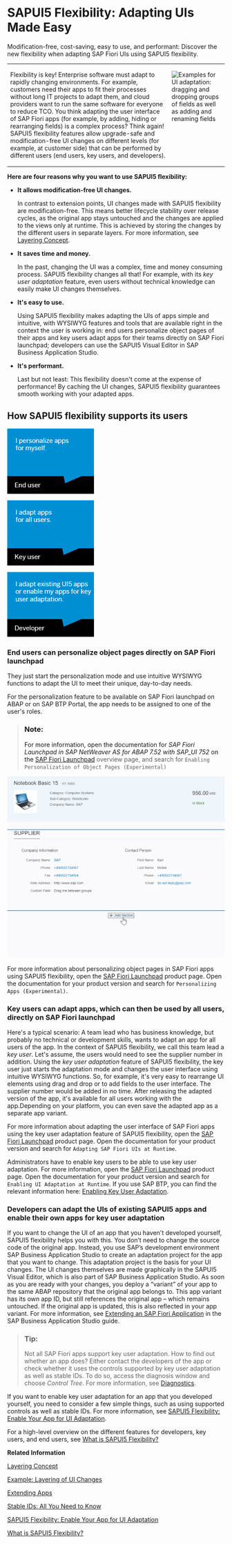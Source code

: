 <!-- loioa8e55aa2f8bc4127923b20685a6d1621 -->

# SAPUI5 Flexibility: Adapting UIs Made Easy

Modification-free, cost-saving, easy to use, and performant: Discover the new flexibility when adapting SAP Fiori UIs using SAPUI5 flexibility.


<table>
<tr>
<td valign="top">

Flexibility is key! Enterprise software must adapt to rapidly changing environments. For example, customers need their apps to fit their processes without long IT projects to adapt them, and cloud providers want to run the same software for everyone to reduce TCO. You think adapting the user interface of SAP Fiori apps \(for example, by adding, hiding or rearranging fields\) is a complex process? Think again! SAPUI5 flexibility features allow upgrade-safe and modification-free UI changes on different levels \(for example, at customer side\) that can be performed by different users \(end users, key users, and developers\).



</td>
<td valign="top">

![Examples for UI adaptation: dragging and dropping groups of fields as well as adding and renaming fields](images/SAPUI5_Flexibility_Services_-_RTA_3e54c0d.gif)



</td>
</tr>
</table>

**Here are four reasons why you want to use SAPUI5 flexibility:**

-   **It allows modification-free UI changes.**

    In contrast to extension points, UI changes made with SAPUI5 flexibility are modification-free. This means better lifecycle stability over release cycles, as the original app stays untouched and the changes are applied to the views only at runtime. This is achieved by storing the changes by the different users in separate layers. For more information, see [Layering Concept](layering-concept-9e63057.md).

-   **It saves time and money.**

    In the past, changing the UI was a complex, time and money consuming process. SAPUI5 flexibility changes all that! For example, with its *key user adaptation* feature, even users without technical knowledge can easily make UI changes themselves.

-   **It's easy to use.**

    Using SAPUI5 flexibility makes adapting the UIs of apps simple and intuitive, with WYSIWYG features and tools that are available right in the context the user is working in: end users personalize object pages of their apps and key users adapt apps for their teams directly on SAP Fiori launchpad; developers can use the SAPUI5 Visual Editor in SAP Business Application Studio.

-   **It's performant.**

    Last but not least: This flexibility doesn't come at the expense of performance! By caching the UI changes, SAPUI5 flexibility guarantees smooth working with your adapted apps.




<a name="loioa8e55aa2f8bc4127923b20685a6d1621__section_dsg_bx1_p1b"/>

## How SAPUI5 flexibility supports its users

![](images/SAPUI5_Flexibility_Services_-_Users_49cad3d.png)



### End users can personalize object pages directly on SAP Fiori launchpad

They just start the personalization mode and use intuitive WYSIWYG functions to adapt the UI to meet their unique, day-to-day needs.

For the personalization feature to be available on SAP Fiori launchpad on ABAP or on SAP BTP Portal, the app needs to be assigned to one of the user's roles.

> ### Note:  
> For more information, open the documentation for *SAP Fiori Launchpad in SAP NetWeaver AS for ABAP 7.52 with SAP\_UI 752* on the [SAP Fiori Launchpad](https://help.sap.com/viewer/product/SAP_FIORI_LAUNCHPAD/EXTERNAL/en-US) overview page, and search for `Enabling Personalization of Object Pages (Experimental)`

![Example of adding a section](images/UI5_Flex_-_Personalization_2ad8264.gif)

For more information about personalizing object pages in SAP Fiori apps using SAPUI5 flexibility, open the [SAP Fiori Launchpad](https://help.sap.com/viewer/product/SAP_FIORI_LAUNCHPAD/EXTERNAL/en-US) product page. Open the documentation for your product version and search for `Personalizing Apps (Experimental)`.



### Key users can adapt apps, which can then be used by all users, directly on SAP Fiori launchpad

Here's a typical scenario: A team lead who has business knowledge, but probably no technical or development skills, wants to adapt an app for all users of the app. In the context of SAPUI5 flexibility, we call this team lead a *key user*. Let's assume, the users would need to see the supplier number in addition. Using the *key user adaptation* feature of SAPUI5 flexibility, the key user just starts the adaptation mode and changes the user interface using intuitive WYSIWYG functions. So, for example, it's very easy to rearrange UI elements using drag and drop or to add fields to the user interface. The supplier number would be added in no time. After releasing the adapted version of the app, it's available for all users working with the app.Depending on your platform, you can even save the adapted app as a separate app variant.

For more information about adapting the user interface of SAP Fiori apps using the key user adaptation feature of SAPUI5 flexibility, open the [SAP Fiori Launchpad](https://help.sap.com/viewer/product/SAP_FIORI_LAUNCHPAD/EXTERNAL/en-US) product page. Open the documentation for your product version and search for `Adapting SAP Fiori UIs at Runtime`.

Administrators have to enable key users to be able to use key user adaptation. For more information, open the [SAP Fiori Launchpad](https://help.sap.com/viewer/product/SAP_FIORI_LAUNCHPAD/EXTERNAL/en-US) product page. Open the documentation for your product version and search for `Enabling UI Adaptation at Runtime`. If you use SAP BTP, you can find the relevant information here: [Enabling Key User Adaptation](https://help.sap.com/viewer/8422cb487c2146999a2a7dab9cc85cf7/Cloud/en-US/f7f671f6c26348d7a662c2c3d120202d.html).



### Developers can adapt the UIs of existing SAPUI5 apps and enable their own apps for key user adaptation

If you want to change the UI of an app that you haven't developed yourself, SAPUI5 flexibility helps you with this. You don’t need to change the source code of the original app. Instead, you use SAP’s development environment SAP Business Application Studio to create an adaptation project for the app that you want to change. This adaptation project is the basis for your UI changes. The UI changes themselves are made graphically in the SAPUI5 Visual Editor, which is also part of SAP Business Application Studio. As soon as you are ready with your changes, you deploy a “variant” of your app to the same ABAP repository that the original app belongs to. This app variant has its own app ID, but still references the original app – which remains untouched. If the original app is updated, this is also reflected in your app variant. For more information, see [Extending an SAP Fiori Application](https://help.sap.com/viewer/584e0bcbfd4a4aff91c815cefa0bce2d/Cloud/en-US/ada9567b767941aba8d49fdb4fdedea7.html) in the SAP Business Application Studio guide.

> ### Tip:  
> Not all SAP Fiori apps support key user adaptation. How to find out whether an app does? Either contact the developers of the app or check whether it uses the controls supported by key user adaptation as well as stable IDs. To do so, access the diagnosis window and choose *Control Tree*. For more information, see [Diagnostics](diagnostics-6ec18e8.md#loio6ec18e80b0ce47f290bc2645b0cc86e6).

If you want to enable key user adaptation for an app that you developed yourself, you need to consider a few simple things, such as using supported controls as well as stable IDs. For more information, see [SAPUI5 Flexibility: Enable Your App for UI Adaptation](../05_Developing_Apps/sapui5-flexibility-enable-your-app-for-ui-adaptation-f1430c0.md).

For a high-level overview on the different features for developers, key users, and end users, see [What is SAPUI5 Flexibility?](https://help.sap.com/viewer/UI5_Flex)

**Related Information**  


[Layering Concept](layering-concept-9e63057.md "SAPUI5 flexibility uses a consistent layering concept to store the UI changes as semantic delta information. This layering concept applies consistently to all users of SAPUI5 flexibility (end users, key users, and developers).")

[Example: Layering of UI Changes](example-layering-of-ui-changes-17d2d4e.md "Here's an example of how the layering of UI changes based on SAPUI5 flexibility works.")

[Extending Apps](../08_Extending_SAPUI5_Applications/extending-apps-a264a9a.md "You can adapt an SAPUI5 app to your specific requirements. For example, you can adapt or replace views, extend or replace controllers, or change language-specific texts.")

[Stable IDs: All You Need to Know](../05_Developing_Apps/stable-ids-all-you-need-to-know-f51dbb7.md "Stable IDs are IDs for controls, elements, or components that you set yourself in the respective id property or attribute as opposed to IDs that are generated by SAPUI5. Stable means that the IDs are concatenated with the application component ID and do not have any auto-generated parts.")

[SAPUI5 Flexibility: Enable Your App for UI Adaptation](../05_Developing_Apps/sapui5-flexibility-enable-your-app-for-ui-adaptation-f1430c0.md "Here's what you have to consider when developing apps that support UI adaptation.")

[What is SAPUI5 Flexibility?](https://help.sap.com/viewer/UI5_Flex)

